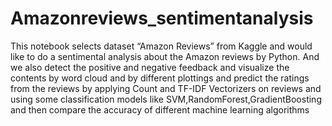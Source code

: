 # Amazonreviews_sentimentanalysis
This notebook selects dataset “Amazon Reviews” from Kaggle and would like to do a sentimental analysis about the Amazon reviews by Python. And we also detect the positive and negative feedback and visualize the contents by word cloud and by different plottings and predict the ratings from the reviews by applying Count and TF-IDF Vectorizers on reviews and using some classification models like SVM,RandomForest,GradientBoosting and then compare the accuracy of different machine learning algorithms
